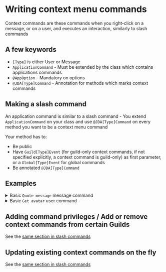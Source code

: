# Writing context menu commands

Context commands are these commands when you right-click on a message, or on a user, and executes an interaction, similarly to slash commands

## A few keywords

* `[Type]` is either User or Message
* `ApplicationCommand` - Must be extended by the class which contains applications commands
* `@AppOption` - Mandatory on options
* `@JDA[Type]Command` - Annotation for methods which marks context commands

## Making a slash command

An application command is similar to a slash command - You extend `ApplicationCommand` on your class and use `@JDA[Type]Command` on every method you want to be a context menu command

Your method has to:
* Be public
* Have `Guild[Type]Event` (for guild-only context commands, if not specified explicitly, a context command is guild-only) as first parameter, or a `Global[Type]Event` for global commands
* Be annotated `@JDA[Type]Command`

## Examples
<details>
<summary>Basic <code>Quote message</code> message command</summary>

```java
public class ContextQuote extends ApplicationCommand {
	@JDAMessageCommand(name = "Quote message")
	public void execute(GuildMessageEvent event) {
		final Message targetMessage = event.getTargetMessage();

		event.reply("> " + targetMessage.getContentRaw()).queue();
	}
}
```
</details>

<details>
<summary>Basic <code>Get avatar</code> user command</summary>

```java
public class ContextAvatar extends ApplicationCommand {
	@JDAUserCommand(name = "Get avatar")
	public void execute(GuildUserEvent event) {
		final User targetUser = event.getTargetUser();

		event.reply(targetUser.getEffectiveAvatarUrl()).queue();
	}
}
```
</details>

## Adding command privileges / Add or remove context commands from certain Guilds

See the [same section in slash commands](https://github.com/freya022/BotCommands/wiki/Slash-commands#adding-command-privileges--add-or-remove-slash-commands-from-certain-guilds)

## Updating existing context commands on the fly

See the [same section in slash commands](https://github.com/freya022/BotCommands/wiki/Slash-commands#updating-existing-commands-on-the-fly)